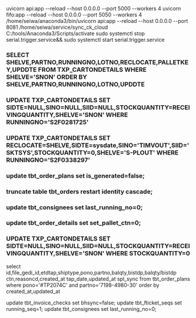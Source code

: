 uvicorn api:app --reload --host 0.0.0.0 --port 5000 --workers 4
uvicorn fifo:app --reload --host 0.0.0.0 --port 5050 --workers 4
/home/seiwa/anaconda3/bin/uvicorn api:app --reload --host 0.0.0.0 --port 8081
/home/seiwa/service/sync_ck_cloud
C:/tools/Anaconda3/Scripts/activate
sudo systemctl stop serial.trigger.service&& sudo systemctl start serial.trigger.service

### SELECT SHELVE,PARTNO,RUNNINGNO,LOTNO,RECLOCATE,PALLETKEY,UPDDTE FROM TXP_CARTONDETAILS WHERE SHELVE='SNON' ORDER BY SHELVE,PARTNO,RUNNINGNO,LOTNO,UPDDTE
### UPDATE TXP_CARTONDETAILS SET SIDTE=NULL,SINO=NULL,SIID=NULL,STOCKQUANTITY=RECEIVINGQUANTITY,SHELVE='SNON'  WHERE RUNNINGNO='S2F0281725'
### UPDATE TXP_CARTONDETAILS SET RECLOCATE=SHELVE,SIDTE=sysdate,SINO='TIMVOUT',SIID='SKTSYS',STOCKQUANTITY=0,SHELVE='S-PLOUT'  WHERE RUNNINGNO='S2F0338297'

### update tbt_order_plans set is_generated=false;
### truncate table tbt_orders restart identity cascade;
### update tbt_consignees set last_running_no=0;
### update tbt_order_details set set_pallet_ctn=0;
### UPDATE TXP_CARTONDETAILS SET SIDTE=NULL,SINO=NULL,SIID=NULL,STOCKQUANTITY=RECEIVINGQUANTITY,SHELVE='SNON' WHERE STOCKQUANTITY=0


select id,file_gedi_id,etdtap,shiptype,pono,partno,balqty,bistdp,balqty/bistdp ctn,reasoncd,created_at tap_date,updated_at spl_sync from tbt_order_plans where pono='#TP2074C' and partno='7198-4980-30' order by created_at,updated_at 

update tbt_invoice_checks set bhsync=false;
update tbt_fticket_seqs set running_seq=1;
update tbt_consignees set last_running_no=0;
